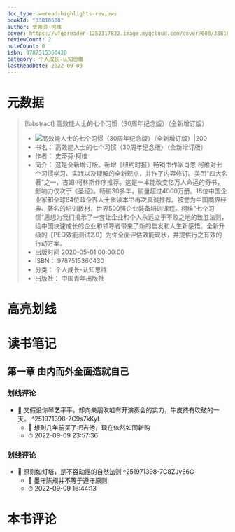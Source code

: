 ```yaml
---
doc_type: weread-highlights-reviews
bookId: "33810600"
author: 史蒂芬·柯维
cover: https://wfqqreader-1252317822.image.myqcloud.com/cover/600/33810600/t7_33810600.jpg
reviewCount: 2
noteCount: 0
isbn: 9787515360430
category: 个人成长-认知思维
lastReadDate: 2022-09-09
---
```

# 元数据
> [!abstract] 高效能人士的七个习惯（30周年纪念版）（全新增订版）
> - ![ 高效能人士的七个习惯（30周年纪念版）（全新增订版）|200](https://wfqqreader-1252317822.image.myqcloud.com/cover/600/33810600/t7_33810600.jpg)
> - 书名： 高效能人士的七个习惯（30周年纪念版）（全新增订版）
> - 作者： 史蒂芬·柯维
> - 简介： 这是全新增订版。新增《纽约时报》畅销书作家肖恩·柯维对七个习惯学习、实践以及理解的全新观点，并作了内容修订。美团“四大名著”之一，吉姆·柯林斯作序推荐。这是一本能改变亿万人命运的奇书，影响力仅次于《圣经》。畅销30多年，销量超过4000万册。18位中国企业家和全球64位政企界人士重读本书再次真诚推荐。被誉为中国商界经典、著名的培训教材，世界500强企业装备培训课程。柯维“七个习惯”思想为我们揭示了一套让企业和个人永远立于不败之地的致胜法则，给中国快速成长的企业和领导者带来了新的启发和人生新感悟。全新升级的【PEQ效能测试2.0】为你全面评估效能现状，并提供行之有效的行动方案。
> - 出版时间 2020-05-01 00:00:00
> - ISBN： 9787515360430
> - 分类： 个人成长-认知思维
> - 出版社： 中国青年出版社

# 高亮划线

# 读书笔记

## 第一章 由内而外全面造就自己

### 划线评论
- 📌 又假设你琴艺平平，却向亲朋吹嘘有开演奏会的实力，牛皮终有吹破的一天。  ^251971398-7C9s7kKyL
    - 💭 想到几年前买了把吉他，现在依然如同新购
    - ⏱ 2022-09-09 23:57:36

### 划线评论
- 📌 原则如灯塔，是不容动摇的自然法则  ^251971398-7C8ZJyE6G
    - 💭 墨守陈规并不等于遵守原则
    - ⏱ 2022-09-09 16:44:13
   
# 本书评论
